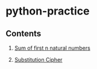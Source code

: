 # python-practice



## Contents

 1. [Sum of first n natural numbers](https://github.com/saviolobo/python-practice/blob/main/sumoffirstnnaturalnos.py)

 2. [Substitution Cipher](https://github.com/saviolobo/python-practice/blob/main/substitutioncipher.py)
